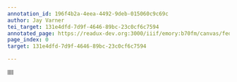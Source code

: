 ```yaml
---
annotation_id: 196f4b2a-4eea-4492-9deb-015060c9c69c
author: Jay Varner
tei_target: 131e4dfd-7d9f-4646-89bc-23c0cf6c7594
annotated_page: https://readux-dev.org:3000/iiif/emory:b70fm/canvas/fedora:emory:gz698
page_index: 0
target: 131e4dfd-7d9f-4646-89bc-23c0cf6c7594

---
```

<p>llll</p>